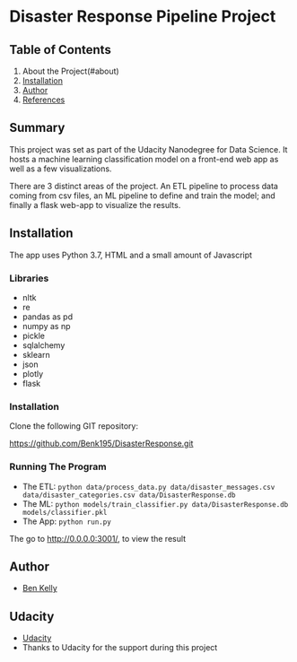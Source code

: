 # Disaster Response Pipeline Project

## Table of Contents
1. About the Project(#about)
2. [Installation](#installation)
3. [Author](#author)
5. [References](#ref)

<a name="about"></a>
## Summary

This project was set as part of the Udacity Nanodegree for Data Science. It hosts a machine learning classification model on a front-end web app as well as a few visualizations.

There are 3 distinct areas of the project. An ETL pipeline to process data coming from csv files, an ML pipeline to define and train the model; and finally a flask web-app to visualize the results.

<a name="installation"></a>
## Installation
The app uses Python 3.7, HTML and a small amount of Javascript

### Libraries
* nltk
* re
* pandas as pd
* numpy as np
* pickle
* sqlalchemy
* sklearn
* json
* plotly
* flask


### Installation
Clone the following GIT repository:

https://github.com/Benk195/DisasterResponse.git

### Running The Program

 - The ETL:
       `python data/process_data.py data/disaster_messages.csv data/disaster_categories.csv data/DisasterResponse.db`
 - The ML:
       `python models/train_classifier.py data/DisasterResponse.db models/classifier.pkl`
 - The App:
       `python run.py`

The go to http://0.0.0.0:3001/, to view the result

<a name="author"></a>
## Author

 - [Ben Kelly](https://github.com/Benk195)

<a name="ref"></a>
## Udacity

 - [Udacity](https://www.udacity.com/)
 - Thanks to Udacity for the support during this project